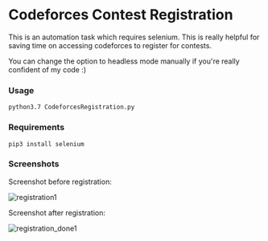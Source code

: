 # Codeforces Contest Registration

This is an automation task which requires selenium. This is really helpful for saving time on accessing codeforces to register for contests.

You can change the option to headless mode manually if you're really confident of my code :)

### Usage
```
python3.7 CodeforcesRegistration.py
```

### Requirements
```
pip3 install selenium
```

### Screenshots

Screenshot before registration:

![registration1](https://user-images.githubusercontent.com/59013403/71223598-78812f80-22a2-11ea-8ea8-6730d796c2da.png)

Screenshot after registration:

![registration_done1](https://user-images.githubusercontent.com/59013403/71223607-7dde7a00-22a2-11ea-889d-fe2fa6b55daa.png)

